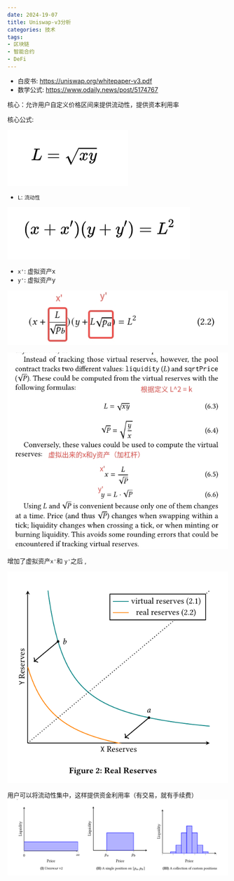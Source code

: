 ```yaml
---
date: 2024-19-07
title: Uniswap-v3分析
categories: 技术
tags:
- 区块链
- 智能合约
- DeFi
---
```


- 白皮书: https://uniswap.org/whitepaper-v3.pdf
- 数学公式: https://www.odaily.news/post/5174767



核心：允许用户自定义价格区间来提供流动性，提供资本利用率



核心公式:

![](https://raw.githubusercontent.com/youngqqcn/repo4picgo/master/img/uniswap-liquidity.png)

- `L`: `流动性`


![](https://raw.githubusercontent.com/youngqqcn/repo4picgo/master/img/uniswap-constant.png)

- `x'`: 虚拟资产x
- `y'`: 虚拟资产y

![](https://raw.githubusercontent.com/youngqqcn/repo4picgo/master/img/20240730-191613.jpg)

![](https://raw.githubusercontent.com/youngqqcn/repo4picgo/master/img/uniswap-formula.jpg)


增加了虚拟资产`x'`和 `y'`之后 , 

![](https://raw.githubusercontent.com/youngqqcn/repo4picgo/master/img/uniswap-v3-curve.png)



用户可以将流动性集中，这样提供资金利用率（有交易，就有手续费）
![](https://raw.githubusercontent.com/youngqqcn/repo4picgo/master/img/uniswap-v3-positions.png)